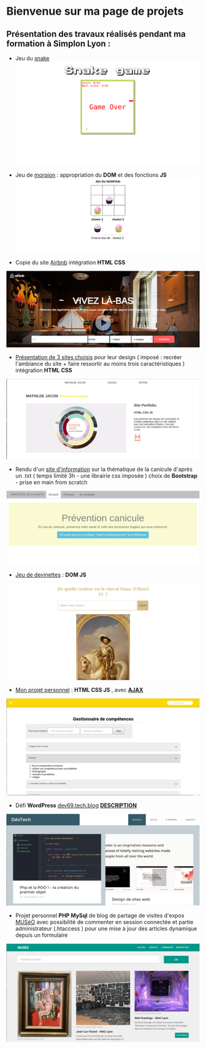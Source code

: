 # Bienvenue sur ma page de projets

## Présentation des travaux réalisés pendant ma formation à Simplon Lyon :

* Jeu du [snake](https://cjoly69.github.io/snake/index.html)
![Snake Game](/snake/snake.png)

* Jeu de [morpion](https://cjoly69.github.io/morpion/index.html) : appropriation du **DOM** et des fonctions **JS**
![Morpion](/images/morpion.png)

* Copie du site [Airbnb](https://cjoly69.github.io/airbnb/index.html) intégration **HTML CSS**

![Airbnb](/images/airbnb.png)


* [Présentation de 3 sites choisis](https://cjoly69.github.io/design/index.html) pour leur design ( imposé : recréer l'ambiance du site + faire ressortir au moins trois caractéristiques ) intégration **HTML CSS**

![Design](/images/3sites.png)


* Rendu d'un [site d'information](https://cjoly69.github.io/MEP_canicule/index.html) sur la thématique de la canicule d'après un .txt ( temps limité 3h - une librairie css imposée ) choix de **Bootstrap** - prise en main from scratch

![Prevention](/images/prevention.png)


* [Jeu de devinettes](https://cjoly69.github.io/jeu-henri-4/h4.html) : **DOM JS**

![Devinettes](/images/devinette.png)


* [Mon projet personnel](https://cjoly69.github.io/pp/index.html) : **HTML CSS JS** , avec **[AJAX](http://cjoly.fr/projet_math_competences/)**

![Projet math](/images/math.png)


* Défi **WordPress** [dev69.tech.blog](https://dev69.tech.blog/) [**DESCRIPTION**](https://cjoly69.github.io/defi_wp.html)

![Blog WP](/images/wp.png)


* Projet personnel **PHP MySql** de blog de partage de visites d'expos [MUSéO](http://cjoly.fr/museo/) avec possibilité de commenter en session connectée et partie administrateur (.htaccess )  pour une mise à jour des articles dynamique depuis un formulaire

![Blog Muséo](/images/museo.png)
